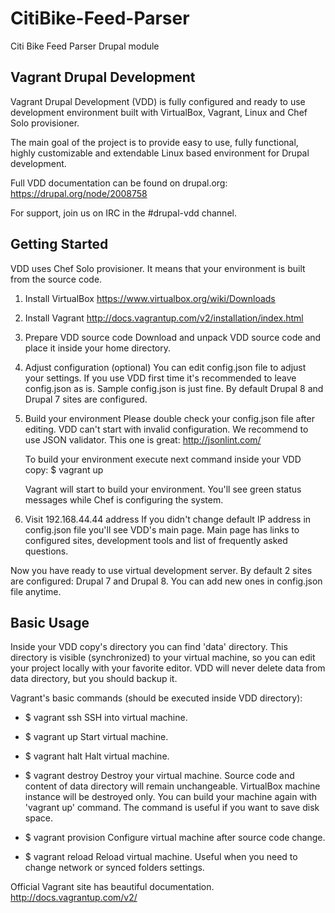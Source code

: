 # CitiBike-Feed-Parser
Citi Bike Feed Parser Drupal module

Vagrant Drupal Development
--------------------------

Vagrant Drupal Development (VDD) is fully configured and ready to use
development environment built with VirtualBox, Vagrant, Linux and Chef Solo
provisioner.

The main goal of the project is to provide easy to use, fully functional, highly
customizable and extendable Linux based environment for Drupal development.

Full VDD documentation can be found on drupal.org:
https://drupal.org/node/2008758

For support, join us on IRC in the #drupal-vdd channel.


Getting Started
---------------

VDD uses Chef Solo provisioner. It means that your environment is built from
the source code.

  1. Install VirtualBox
     https://www.virtualbox.org/wiki/Downloads

  2. Install Vagrant
     http://docs.vagrantup.com/v2/installation/index.html

  3. Prepare VDD source code
     Download and unpack VDD source code and place it inside your home
     directory.

  4. Adjust configuration (optional)
     You can edit config.json file to adjust your settings. If you use VDD first
     time it's recommended to leave config.json as is. Sample config.json is
     just fine. By default Drupal 8 and Drupal 7 sites are configured.

  6. Build your environment
     Please double check your config.json file after editing. VDD can't start
     with invalid configuration. We recommend to use JSON validator.
     This one is great: http://jsonlint.com/

     To build your environment execute next command inside your VDD copy:
     $ vagrant up

     Vagrant will start to build your environment. You'll see green status
     messages while Chef is configuring the system.

  7. Visit 192.168.44.44 address
     If you didn't change default IP address in config.json file you'll see
     VDD's main page. Main page has links to configured sites, development tools
     and list of frequently asked questions.

Now you have ready to use virtual development server. By default 2 sites
are configured: Drupal 7 and Drupal 8. You can add new ones in config.json file
anytime.


Basic Usage
-----------

Inside your VDD copy's directory you can find 'data' directory. This directory
is visible (synchronized) to your virtual machine, so you can edit your project
locally with your favorite editor. VDD will never delete data from data directory,
but you should backup it.

Vagrant's basic commands (should be executed inside VDD directory):

  * $ vagrant ssh
    SSH into virtual machine.

  * $ vagrant up
    Start virtual machine.

  * $ vagrant halt
    Halt virtual machine.

  * $ vagrant destroy
    Destroy your virtual machine. Source code and content of data directory will
    remain unchangeable. VirtualBox machine instance will be destroyed only. You
    can build your machine again with 'vagrant up' command. The command is
    useful if you want to save disk space.

  * $ vagrant provision
    Configure virtual machine after source code change.

  * $ vagrant reload
    Reload virtual machine. Useful when you need to change network or
    synced folders settings.

Official Vagrant site has beautiful documentation.
http://docs.vagrantup.com/v2/
